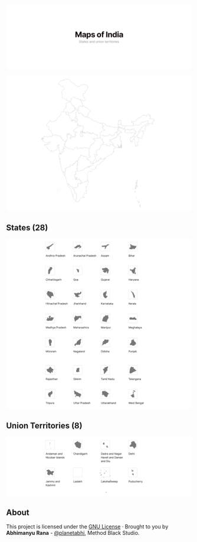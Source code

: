 ![](Help/Images/cover.png)

![](Help/Images/india.png)


## States (28)

![](Help/Images/states.png)


## Union Territories (8)

![](Help/Images/uts.png)


## About
This project is licensed under the [GNU License](Maps%20of%20India/LICENSE) · Brought to you by **Abhimanyu Rana** - [@planetabhi](https://twitter.com/planetabhi), Method Black Studio.
